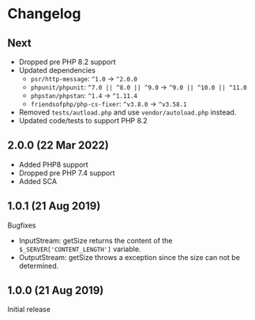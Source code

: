 # Changelog

## Next

- Dropped pre PHP 8.2 support
- Updated dependencies
  - `psr/http-message`: `^1.0` -> `^2.0.0`
  - `phpunit/phpunit`: `^7.0 || ^8.0 || ^9.0` -> `^9.0 || ^10.0 || ^11.0`
  - `phpstan/phpstan`: `^1.4` -> `^1.11.4`
  - `friendsofphp/php-cs-fixer`: `^v3.8.0` -> `^v3.58.1`
- Removed `tests/autload.php` and use `vendor/autoload.php` instead.
- Updated code/tests to support PHP 8.2

## 2.0.0 (22 Mar 2022)

- Added PHP8 support
- Dropped pre PHP 7.4 support
- Added SCA

## 1.0.1 (21 Aug 2019)

Bugfixes
- InputStream: getSize returns the content of the `$_SERVER['CONTENT_LENGTH']` variable. 
- OutputStream: getSize throws a exception since the size can not be determined.

## 1.0.0 (21 Aug 2019)

Initial release
